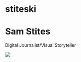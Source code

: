 stiteski
========
<!DOCTYPE html>
<html>
  <body>
    <h1> Sam Stites </h1>
      <p> Digital Journalist/Visual Storyteller </P> 
        <img src="http://dailyemerald.com/wp-content/uploads/2013/04/130409.ajm_.eic-portrait_4591_1.jpg">
  </body>
</html>

    

